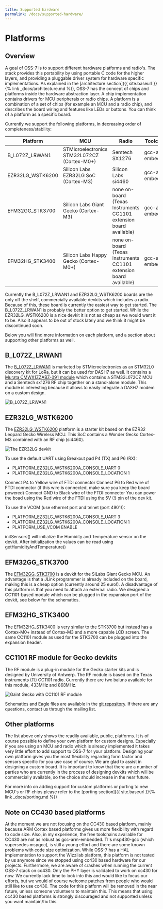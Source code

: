```yaml
---
title: Supported hardware
permalink: /docs/supported-hardware/
---
```


# Platforms

## Overview
A goal of OSS-7 is to support different hardware platforms and radio's.
The stack provides this portability by using portable C code for the higher layers, and providing a pluggable driver system for hardware specific implementations.
As explained in the [architecture section]({{ site.baseurl }}{% link _docs/architecture.md %}), OSS-7 has the concept of chips and platforms inside the hardware abstraction layer.
A chip implementation contains drivers for MCU peripherals or radio chips. A platform is a combination of a set of chips (for example an MCU and a radio chip), and describes the board wiring and features like LEDs or buttons. You can think of a platform as a specific board.

Currently we support the following platforms, in decreasing order of completeness/stability:

Platform        | MCU                                   | Radio                         | Toolchain         |
--------------- | ------------------------------------- | ----------------------------- | ----------------- |
B_L072Z_LRWAN1  | STMicroelectronics STM32L072CZ (Cortex-M0+) | Semtech SX1276 | gcc-arm-embedded |
EZR32LG_WSTK6200| Silicon Labs EZR32LG SoC (Cortex-M3)	| Silicon Labs si4460 			| gcc-arm-embedded  |
EFM32GG_STK3700 | Silicon Labs Giant Gecko (Cortex-M3)  | none on-board (Texas Instruments CC1101 extension board available)      | gcc-arm-embedded  |
EFM32HG_STK3400 | Silicon Labs Happy Gecko (Cortex-M0+) | none on-board (Texas Instruments CC1101 extension board available)      | gcc-arm-embedded  |


Currently the B_L072Z_LRWAN1 and EZR32LG_WSTK6200 boards are the only off the shelf, commercially available devkits which includes a radio. Because of this, these board is currently the easiest way to get started. The B_L072Z_LRWAN1 is probably the better option to get started. While the EZR32LG_WSTK6200 is a nice devkit it is not as cheap as we would want it to be. Also it appears to be out of stock lately and we think it might be discontinued soon.

Below you will find more information on each platform, and a section about supporting other platforms as well.


## B_L072Z_LRWAN1

The [B_L072Z_LRWAN1](http://www.st.com/content/st_com/en/products/evaluation-tools/product-evaluation-tools/mcu-eval-tools/stm32-mcu-eval-tools/stm32-mcu-discovery-kits/b-l072z-lrwan1.html) is marketed by STMicroelectronics as an STM32L0 discovery kit for LoRa, but it can be used for DASH7 as well. It contains a [Murata CMWX1ZZABZ-091 module](http://wireless.murata.com/eng/products/rf-modules-1/lpwa/type-abz.html)
 which contains a STM32L072CZ MCU and a Semtech sx1276 RF chip together on a stand-alone module. This module is interesting because it allows to easily integrate a DASH7 modem on a custom design.

 ![B_L072Z_LRWAN1](https://i0.wp.com/blog.st.com/wp-content/uploads/RS7569_B_L072Z_side_antenna.jpg)

## EZR32LG_WSTK6200

The [EZR32LG_WSTK6200](https://www.silabs.com/products/wireless/wirelessmcu/Pages/ezr32lg-starter-kits.aspx) platform is a starter kit based on the EZR32 Leopard Gecko Wireless MCU. This SoC contains a Wonder Gecko Cortex-M3 combined with an RF chip (si4460).

![The EZR32LG devkit]({{site.baseurl}}/img/wstk6200.png)

To use the default UART using Breakout pad P4 (TX) and P6 (RX):
* PLATFORM_EZ32LG_WSTK6200A_CONSOLE_UART		0
* PLATFORM_EZ32LG_WSTK6200A_CONSOLE_LOCATION	1

Connect P4 to Yellow wire of FTDI connector
Connect P6 to Red wire of FTDI connector (if this wire is connected, make sure you keep the board powered)
Connect GND to Black wire of the FTDI connector
You can power the boad using the Red wire of the FTDI using the 5V (!) pin of the dev kit.

To use the VCOM (use ethernet port and telnet (port 4901)):
* PLATFORM_EZ32LG_WSTK6200A_CONSOLE_UART		3
* PLATFORM_EZ32LG_WSTK6200A_CONSOLE_LOCATION	1
* PLATFORM_USE_VCOM								ENABLE

initSensors() will initialize the Humidity and Temperature sensor on the devkit.
After initialization the values can be read using getHumidityAndTemperature()

## EFM32GG_STK3700
The [EFM32GG_STK3700](https://www.silabs.com/products/mcu/lowpower/Pages/efm32gg-stk3700.aspx) is a devkit for the SiLabs Giant Gecko MCU. An advantage is that a JLink programmer is already included on the board, making this is a cheap option (currently around 25 euro!).
A disadvantage of this platform is that you need to attach an external radio. We designed a CC1101-based module which can be plugged in the expansion port of the devkit, see below for the schematics.

## EFM32HG_STK3400
The [EFM32HG_STK3400](https://www.silabs.com/products/mcu/32-bit/Pages/efm32hg-stk3400.aspx) is very similar to the STK3700 but instead has a Cortex-M0+ instead of Cortex-M3 and a more capable LCD screen. The same CC1101 module as used for the STK3700 can be plugged into the expansion header.

## CC1101 RF module for Gecko devkits

The RF module is a plug-in module for the Gecko starter kits and is designed by University of Antwerp.
The RF module is based on the Texas Instruments (TI) CC1101 radio.
Currently there are two baluns available for this module, 433MHz and 868MHz.

![Gaint Gecko with CC1101 RF module]({{site.baseurl}}/img/GG_CC1101.jpg)

Schematics and Eagle files are available in the [git repository](https://github.com/mosaic-lopow/dash7-ap-open-source-stack/tree/master/hardware/stk3700-cc1101). If there are any questions, contact us through the mailing list.

## Other platforms

The list above only shows the readily available, public, platforms. It is of course possible to define your own platform for custom designs. Especially if you are using an MCU and radio which is already implemented it takes very little effort to add support to OSS-7 for your platform. Designing your own platform gives you the most flexibility regarding form factor and sensors specific for you use case of course. We are glad to assist in designing a custom board.
It is important to know that there are a number of parties who are currently in the process of designing devkits which will be commercially available,
so the choice should increase in the near future.

For more info on adding support for custom platforms or porting to new MCU's or RF chips please refer to the [porting section]({{ site.baseurl }}{% link _docs/porting.md %})

## Note on CC430 based platforms

At the moment we are not focusing on the CC430 based platform, mainly because ARM Cortex based platforms gives us more flexibility with regard to code size.
Also, in my experience, the free toolchains available for CC430 are not as robust as gcc-arm-embedded. TI's msp430-gcc (which supersedes mspgcc),
is still a young effort and there are some known problems with code size optimization. While OSS-7 has a HAL implementation to support the Wizzilab platform, this platform is not tested by us anymore since we stopped using cc430 based hardware for our projects. Furthermore, we are aware of crashes when running the current OSS-7 stack on cc430. Only the PHY layer is validated to work on cc430 for now. We currently lack time to look into this and would like to focus our efforts, but we would of course welcome patches from people who would still like to use cc430. The code for this platform will be removed in the near future, unless someone volunteers to maintain this. This means that using cc430 based platforms is strongly discouraged and not supported unless you want maintain/fix this.
